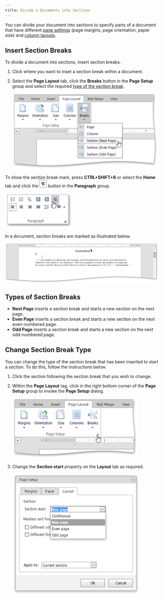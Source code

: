 ```yaml
---
title: Divide a Documents into Sections
---
```

You can divide your document into sections to specify parts of a document that have different [page settings](../../../../interface-elements-for-web/articles/rich-text-editor/document-layout-and-page-setup/adjust-page-settings.md) (page margins, page orientation, paper size) and [column layouts](../../../../interface-elements-for-web/articles/rich-text-editor/document-layout-and-page-setup/lay-out-text-in-columns.md).

## Insert Section Breaks
To divide a document into sections, insert section breaks.
1. Click where you want to inset a section break within a document.
2. Select the **Page Layout** tab, click the **Breaks** button in the **Page Setup** group and select the required [type of the section break](#sectionbreaktypes).
	
	![EUD_ASPxRichEdit_PageLayout_Breaks](../../../images/Img117760.png)

To show the section break mark, press **CTRL+SHIFT+8** or select the **Home** tab and click the ![EUD_ASPxRichEdit_Home_ParagraphMarkButton](../../../images/Img117764.png) button in the **Paragraph** group.

![EUD_ASPxRichEdit_Home_ParagraphMarks](../../../images/Img117761.png)

In a document, section breaks are marked as illustrated below.

![EUD_ASPxRichEdit_PageLayout_TextWithSections](../../../images/Img117762.png)

## <a name="sectionbreaktypes"/>Types of Section Breaks
* **Next Page** inserts a section break and starts a new section on the next page.
* **Even Page** inserts a section break and starts a new section on the next even-numbered page.
* **Odd Page** inserts a section break and starts a new section on the next odd-numbered page.

## Change Section Break Type
You can change the type of the section break that has been inserted to start a section. To do this, follow the instructions below.
1. Click the section following the section break that you wish to change.
2. Within the **Page Layout** tag, click in the right bottom corner of the **Page Setup** group to invoke the **Page Setup** dialog.
	
	![EUD_ASPxRichEdit_PageLayout_PageSetupGroup](../../../images/Img118047.png)
3. Change the **Section start** property on the **Layout** tab as required.
	
	![EUD_ASPxRichEdit_PageLayout_ChangeSection](../../../images/Img117763.png)